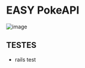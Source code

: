 # EASY PokeAPI

![image](https://user-images.githubusercontent.com/2818123/117732729-bef06a80-b1c6-11eb-9f96-d6ceca349765.png)

## TESTES

+ rails test


